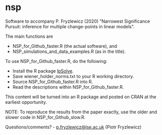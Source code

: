 # nsp
Software to accompany P. Fryzlewicz (2020) "Narrowest Significance Pursuit: inference for multiple change-points in linear models".

The main functions are
- NSP_for_Github_faster.R (the actual software), and
- NSP_simulations_and_data_examples.R (as in the title).

To use NSP_for_Github_faster.R, do the following:

- Install the R package [lpSolve](https://CRAN.R-project.org/package=lpSolve).
- Save wiener_holder_norms.txt to your R working directory.
- Source NSP_for_Github_faster.R into R.
- Read the descriptions within NSP_for_Github_faster.R.

This content will be turned into an R package and posted on CRAN at the earliest opportunity.

NOTE: To reproduce the results from the paper exactly, use the older and slower code in NSP_for_Github_slow.R.

Questions/comments? - p.fryzlewicz@lse.ac.uk (Piotr Fryzlewicz)
